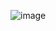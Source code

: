 ![image](https://github.com/Jiacheng1216/ecommerce/assets/88382512/a9d3f8e0-aba5-468d-aeec-f3f1117988a6)
